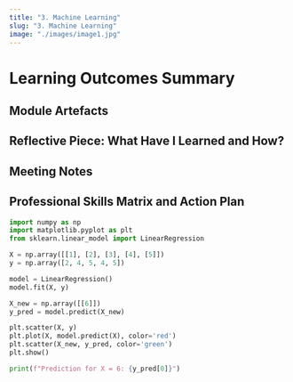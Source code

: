 ```yaml
---
title: "3. Machine Learning"
slug: "3. Machine Learning"
image: "./images/image1.jpg"
---
```


# Learning Outcomes Summary

## Module Artefacts

## Reflective Piece: What Have I Learned and How?

## Meeting Notes

## Professional Skills Matrix and Action Plan

```python
import numpy as np
import matplotlib.pyplot as plt
from sklearn.linear_model import LinearRegression

X = np.array([[1], [2], [3], [4], [5]])
y = np.array([2, 4, 5, 4, 5])

model = LinearRegression()
model.fit(X, y)

X_new = np.array([[6]])
y_pred = model.predict(X_new)

plt.scatter(X, y)
plt.plot(X, model.predict(X), color='red')
plt.scatter(X_new, y_pred, color='green')
plt.show()

print(f"Prediction for X = 6: {y_pred[0]}")
